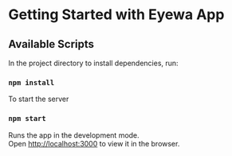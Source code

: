 # Getting Started with Eyewa App
## Available Scripts

In the project directory to install dependencies, run:

### `npm install`

To start the server

### `npm start`

Runs the app in the development mode.\
Open [http://localhost:3000](http://localhost:3000) to view it in the browser.

